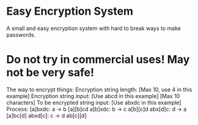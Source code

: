 # Easy Encryption System
A small and easy encryption system with hard to break ways to make passwords.
# Do not try in commercial uses! May not be very safe!
The way to encrypt things:
Encryption string length: \[Max 10, use 4 in this example\]
Encryption string input: \[Use abcd in this example\] \[Max 10 characters\]
To be encrypted string input: \[Use abxdc in this example\]
Process:
\[a\]bxdc: a -> b      \[a\]\[b\]cd
a\[b\]xdc: b -> c      a\[b\]\[c\]d
abx\[d\]c: d -> a      \[a\]bc\[d\]
abxd\[c\]: c -> d      ab\[c\]\[d\]
